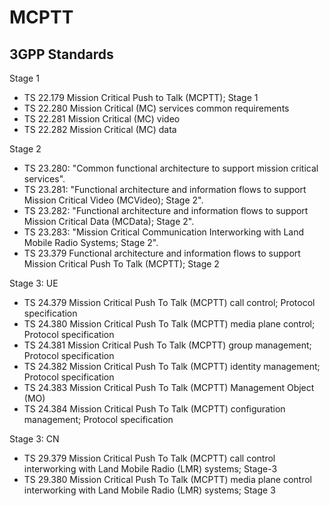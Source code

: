 # MCPTT

## 3GPP Standards
Stage 1
- TS 22.179	Mission Critical Push to Talk (MCPTT); Stage 1
- TS 22.280	Mission Critical (MC) services common requirements	 
- TS 22.281	Mission Critical (MC) video	 
- TS 22.282	Mission Critical (MC) data

Stage 2
- TS 23.280: "Common functional architecture to support mission critical services".
- TS 23.281: "Functional architecture and information flows to support Mission Critical Video (MCVideo); Stage 2".
- TS 23.282: "Functional architecture and information flows to support Mission Critical Data (MCData); Stage 2".
- TS 23.283: "Mission Critical Communication Interworking with Land Mobile Radio Systems; Stage 2".
- TS 23.379	Functional architecture and information flows to support Mission Critical Push To Talk (MCPTT); Stage 2

Stage 3: UE
- TS 24.379	Mission Critical Push To Talk (MCPTT) call control; Protocol specification	 
- TS 24.380	Mission Critical Push To Talk (MCPTT) media plane control; Protocol specification	 
- TS 24.381	Mission Critical Push To Talk (MCPTT) group management; Protocol specification	 
- TS 24.382	Mission Critical Push To Talk (MCPTT) identity management; Protocol specification	 
- TS 24.383	Mission Critical Push To Talk (MCPTT) Management Object (MO)	 
- TS 24.384	Mission Critical Push To Talk (MCPTT) configuration management; Protocol specification

Stage 3: CN
- TS 29.379	Mission Critical Push To Talk (MCPTT) call control interworking with Land Mobile Radio (LMR) systems; Stage-3	 
- TS 29.380	Mission Critical Push To Talk (MCPTT) media plane control interworking with Land Mobile Radio (LMR) systems; Stage 3
